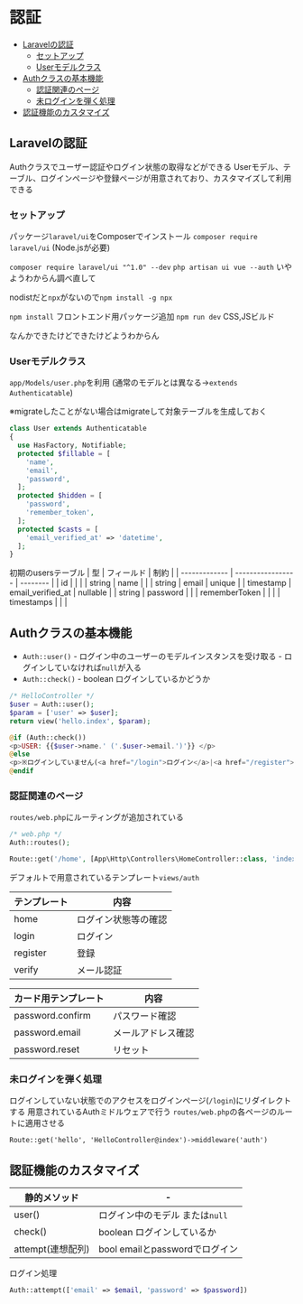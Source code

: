 # 認証

- [Laravelの認証](#laravelの認証)
  - [セットアップ](#セットアップ)
  - [Userモデルクラス](#userモデルクラス)
- [Authクラスの基本機能](#authクラスの基本機能)
  - [認証関連のページ](#認証関連のページ)
  - [未ログインを弾く処理](#未ログインを弾く処理)
- [認証機能のカスタマイズ](#認証機能のカスタマイズ)

## Laravelの認証

Authクラスでユーザー認証やログイン状態の取得などができる
Userモデル、テーブル、ログインページや登録ページが用意されており、カスタマイズして利用できる

### セットアップ

パッケージ`laravel/ui`をComposerでインストール
`composer require laravel/ui`
(Node.jsが必要)

`composer require laravel/ui "^1.0" --dev`
`php artisan ui vue --auth`
いやようわからん調べ直して

nodistだと`npx`がないので`npm install -g npx`

`npm install` フロントエンド用パッケージ追加
`npm run dev` CSS,JSビルド

なんかできたけどできたけどようわからん

### Userモデルクラス

`app/Models/user.php`を利用
(通常のモデルとは異なる->`extends Authenticatable`)

※migrateしたことがない場合はmigrateして対象テーブルを生成しておく

```php
class User extends Authenticatable
{
  use HasFactory, Notifiable;
  protected $fillable = [
    'name',
    'email',
    'password',
  ];
  protected $hidden = [
    'password',
    'remember_token',
  ];
  protected $casts = [
    'email_verified_at' => 'datetime',
  ];
}
```
初期のusersテーブル
| 型            | フィールド        | 制約     |
| ------------- | ----------------- | -------- |
| id            |                   |          |
| string        | name              |          |
| string        | email             | unique   |
| timestamp     | email_verified_at | nullable |
| string        | password          |          |
| rememberToken |                   |          |
| timestamps    |                   |          |

## Authクラスの基本機能

* `Auth::user()`
\- ログイン中のユーザーのモデルインスタンスを受け取る
\- ログインしていなければ`null`が入る
* `Auth::check()`
\- boolean ログインしているかどうか

```php
/* HelloController */
$user = Auth::user();
$param = ['user' => $user];
return view('hello.index', $param);
```
```php
@if (Auth::check())
<p>USER: {{$user->name.' ('.$user->email.')'}} </p>
@else
<p>※ログインしていません(<a href="/login">ログイン</a>|<a href="/register">登録</a>)</p>
@endif
```

### 認証関連のページ

`routes/web.php`にルーティングが追加されている

```php
/* web.php */
Auth::routes();

Route::get('/home', [App\Http\Controllers\HomeController::class, 'index'])->name('home');
```
デフォルトで用意されているテンプレート`views/auth`

| テンプレート | 内容                 |
| ------------ | -------------------- |
| home         | ログイン状態等の確認 |
| login        | ログイン             |
| register     | 登録                 |
| verify       | メール認証           |

| カード用テンプレート | 内容               |
| -------------------- | ------------------ |
| password.confirm     | パスワード確認     |
| password.email       | メールアドレス確認 |
| password.reset       | リセット           |

### 未ログインを弾く処理

ログインしていない状態でのアクセスをログインページ(`/login`)にリダイレクトする
用意されているAuthミドルウェアで行う
`routes/web.php`の各ページのルートに適用させる

`Route::get('hello', 'HelloController@index')->middleware('auth')`

## 認証機能のカスタマイズ

| 静的メソッド      | -                               |
| ----------------- | ------------------------------- |
| user()            | ログイン中のモデル または`null` |
| check()           | boolean ログインしているか      |
| attempt(連想配列) | bool emailとpasswordでログイン  |

ログイン処理
```php
Auth::attempt(['email' => $email, 'password' => $password])
```